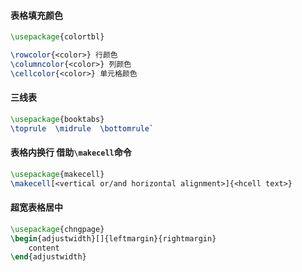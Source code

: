 #### 表格填充颜色

```latex
\usepackage{colortbl}

\rowcolor{<color>} 行颜色
\columncolor{<color>} 列颜色
\cellcolor{<color>} 单元格颜色
```

####  三线表

```latex
\usepackage{booktabs}
\toprule  \midrule  \bottomrule`
```

#### 表格内换行 借助`\makecell`命令

```latex
\usepackage{makecell}
\makecell[<vertical or/and horizontal alignment>]{<hcell text>}
```

#### 超宽表格居中

```Latex
\usepackage{chngpage}
\begin{adjustwidth}[]{leftmargin}{rightmargin}
	content
\end{adjustwidth}
```

